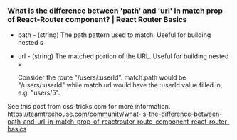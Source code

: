 ### What is the difference between 'path' and 'url' in match prop of React-Router <Route> component? | React Router Basics

- path - (string) The path pattern used to match. Useful for building nested <Route>s
- url - (string) The matched portion of the URL. Useful for building nested <Link>s

  Consider the route "/users/:userId". match.path would be "/users/:userId" while match.url would have the :userId value filled in, e.g. "users/5".

See this post from css-tricks.com for more information.
https://teamtreehouse.com/community/what-is-the-difference-between-path-and-url-in-match-prop-of-reactrouter-route-component-react-router-basics
